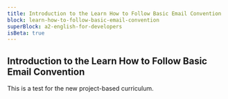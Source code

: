 ```yaml
---
title: Introduction to the Learn How to Follow Basic Email Convention
block: learn-how-to-follow-basic-email-convention
superBlock: a2-english-for-developers
isBeta: true
---
```


## Introduction to the Learn How to Follow Basic Email Convention

This is a test for the new project-based curriculum.
